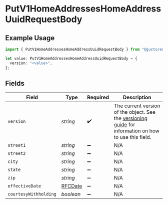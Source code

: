 # PutV1HomeAddressesHomeAddressUuidRequestBody

## Example Usage

```typescript
import { PutV1HomeAddressesHomeAddressUuidRequestBody } from "@gusto/embedded-api/models/operations/putv1homeaddresseshomeaddressuuid.js";

let value: PutV1HomeAddressesHomeAddressUuidRequestBody = {
  version: "<value>",
};
```

## Fields

| Field                                                                                                                                                             | Type                                                                                                                                                              | Required                                                                                                                                                          | Description                                                                                                                                                       |
| ----------------------------------------------------------------------------------------------------------------------------------------------------------------- | ----------------------------------------------------------------------------------------------------------------------------------------------------------------- | ----------------------------------------------------------------------------------------------------------------------------------------------------------------- | ----------------------------------------------------------------------------------------------------------------------------------------------------------------- |
| `version`                                                                                                                                                         | *string*                                                                                                                                                          | :heavy_check_mark:                                                                                                                                                | The current version of the object. See the [versioning guide](https://docs.gusto.com/embedded-payroll/docs/idempotency) for information on how to use this field. |
| `street1`                                                                                                                                                         | *string*                                                                                                                                                          | :heavy_minus_sign:                                                                                                                                                | N/A                                                                                                                                                               |
| `street2`                                                                                                                                                         | *string*                                                                                                                                                          | :heavy_minus_sign:                                                                                                                                                | N/A                                                                                                                                                               |
| `city`                                                                                                                                                            | *string*                                                                                                                                                          | :heavy_minus_sign:                                                                                                                                                | N/A                                                                                                                                                               |
| `state`                                                                                                                                                           | *string*                                                                                                                                                          | :heavy_minus_sign:                                                                                                                                                | N/A                                                                                                                                                               |
| `zip`                                                                                                                                                             | *string*                                                                                                                                                          | :heavy_minus_sign:                                                                                                                                                | N/A                                                                                                                                                               |
| `effectiveDate`                                                                                                                                                   | [RFCDate](../../types/rfcdate.md)                                                                                                                                 | :heavy_minus_sign:                                                                                                                                                | N/A                                                                                                                                                               |
| `courtesyWithholding`                                                                                                                                             | *boolean*                                                                                                                                                         | :heavy_minus_sign:                                                                                                                                                | N/A                                                                                                                                                               |